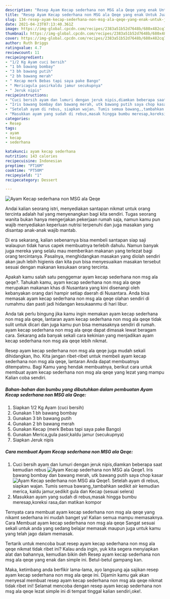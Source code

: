 ```yaml
---
description: "Resep Ayam Kecap sederhana non MSG ala Qeqe yang enak Untuk Jualan"
title: "Resep Ayam Kecap sederhana non MSG ala Qeqe yang enak Untuk Jualan"
slug: 134-resep-ayam-kecap-sederhana-non-msg-ala-qeqe-yang-enak-untuk-jualan
date: 2021-04-23T07:13:40.361Z
image: https://img-global.cpcdn.com/recipes/2383a51b52d7648b/680x482cq70/ayam-kecap-sederhana-non-msg-ala-qeqe-foto-resep-utama.jpg
thumbnail: https://img-global.cpcdn.com/recipes/2383a51b52d7648b/680x482cq70/ayam-kecap-sederhana-non-msg-ala-qeqe-foto-resep-utama.jpg
cover: https://img-global.cpcdn.com/recipes/2383a51b52d7648b/680x482cq70/ayam-kecap-sederhana-non-msg-ala-qeqe-foto-resep-utama.jpg
author: Ruth Briggs
ratingvalue: 4.7
reviewcount: 11
recipeingredient:
- "1/2 Kg Ayam cuci bersih"
- "1 bh bawang bombay"
- "3 bh bawang putih"
- "2 bh bawang merah"
- " Kecap merk Bebas tapi saya pake Bango"
- " Mericagula pasirkaldu jamur secukupnya"
- " Jeruk nipis"
recipeinstructions:
- "Cuci bersih ayam dan lumuri dengan jeruk nipis,diamkan beberapa saat kemudian rebus"
- "Iris bawang bombay dan bawang merah, utk bawang putih saya chop kasar"
- "Setelah ayam di rebus, siapkan wajan. Tumis semua bawang,,tambahkan sedikit air kemudian merica, kaldu jamur,sedikit gula dan Kecap (sesuai selera)"
- "Masukkan ayam yang sudah di rebus,masak hingga bumbu meresap,koreksi rasa,dan matikan kompor"
categories:
- Resep
tags:
- ayam
- kecap
- sederhana

katakunci: ayam kecap sederhana 
nutrition: 143 calories
recipecuisine: Indonesian
preptime: "PT16M"
cooktime: "PT50M"
recipeyield: "1"
recipecategory: Dessert

---
```



![Ayam Kecap sederhana non MSG ala Qeqe](https://img-global.cpcdn.com/recipes/2383a51b52d7648b/680x482cq70/ayam-kecap-sederhana-non-msg-ala-qeqe-foto-resep-utama.jpg)

Andai kalian seorang istri, menyediakan santapan nikmat untuk orang tercinta adalah hal yang menyenangkan bagi kita sendiri. Tugas seorang  wanita bukan hanya mengerjakan pekerjaan rumah saja, namun kamu pun wajib menyediakan keperluan nutrisi terpenuhi dan juga masakan yang disantap anak-anak wajib mantab.

Di era  sekarang, kalian sebenarnya bisa membeli santapan siap saji walaupun tidak harus capek membuatnya terlebih dahulu. Namun banyak juga mereka yang selalu mau memberikan makanan yang terlezat bagi orang tercintanya. Pasalnya, menghidangkan masakan yang diolah sendiri akan jauh lebih higienis dan kita pun bisa menyesuaikan masakan tersebut sesuai dengan makanan kesukaan orang tercinta. 



Apakah kamu salah satu penggemar ayam kecap sederhana non msg ala qeqe?. Tahukah kamu, ayam kecap sederhana non msg ala qeqe merupakan makanan khas di Nusantara yang kini disenangi oleh kebanyakan orang dari hampir setiap daerah di Nusantara. Anda bisa memasak ayam kecap sederhana non msg ala qeqe olahan sendiri di rumahmu dan pasti jadi hidangan kesukaanmu di hari libur.

Anda tak perlu bingung jika kamu ingin memakan ayam kecap sederhana non msg ala qeqe, lantaran ayam kecap sederhana non msg ala qeqe tidak sulit untuk dicari dan juga kamu pun bisa memasaknya sendiri di rumah. ayam kecap sederhana non msg ala qeqe dapat dimasak lewat beragam cara. Sekarang ada banyak sekali cara kekinian yang menjadikan ayam kecap sederhana non msg ala qeqe lebih nikmat.

Resep ayam kecap sederhana non msg ala qeqe juga mudah sekali dihidangkan, lho. Kita jangan ribet-ribet untuk membeli ayam kecap sederhana non msg ala qeqe, lantaran Anda dapat membuatnya ditempatmu. Bagi Kamu yang hendak membuatnya, berikut cara untuk membuat ayam kecap sederhana non msg ala qeqe yang lezat yang mampu Kalian coba sendiri.

<!--inarticleads1-->

##### Bahan-bahan dan bumbu yang dibutuhkan dalam pembuatan Ayam Kecap sederhana non MSG ala Qeqe:

1. Siapkan 1/2 Kg Ayam (cuci bersih)
1. Gunakan 1 bh bawang bombay
1. Gunakan 3 bh bawang putih
1. Gunakan 2 bh bawang merah
1. Gunakan  Kecap (merk Bebas tapi saya pake Bango)
1. Gunakan  Merica,gula pasir,kaldu jamur (secukupnya)
1. Siapkan  Jeruk nipis




<!--inarticleads2-->

##### Cara membuat Ayam Kecap sederhana non MSG ala Qeqe:

1. Cuci bersih ayam dan lumuri dengan jeruk nipis,diamkan beberapa saat kemudian rebus
<img src="https://img-global.cpcdn.com/steps/f91a7097910ab4e3/160x128cq70/ayam-kecap-sederhana-non-msg-ala-qeqe-langkah-memasak-1-foto.jpg" alt="Ayam Kecap sederhana non MSG ala Qeqe">1. Iris bawang bombay dan bawang merah, utk bawang putih saya chop kasar
<img src="https://img-global.cpcdn.com/steps/ac15303262c73aa8/160x128cq70/ayam-kecap-sederhana-non-msg-ala-qeqe-langkah-memasak-2-foto.jpg" alt="Ayam Kecap sederhana non MSG ala Qeqe">1. Setelah ayam di rebus, siapkan wajan. Tumis semua bawang,,tambahkan sedikit air kemudian merica, kaldu jamur,sedikit gula dan Kecap (sesuai selera)
1. Masukkan ayam yang sudah di rebus,masak hingga bumbu meresap,koreksi rasa,dan matikan kompor




Ternyata cara membuat ayam kecap sederhana non msg ala qeqe yang nikamt sederhana ini mudah banget ya! Kalian semua mampu memasaknya. Cara Membuat ayam kecap sederhana non msg ala qeqe Sangat sesuai sekali untuk anda yang sedang belajar memasak maupun juga untuk kamu yang telah jago dalam memasak.

Tertarik untuk mencoba buat resep ayam kecap sederhana non msg ala qeqe nikmat tidak ribet ini? Kalau anda ingin, yuk kita segera menyiapkan alat dan bahannya, kemudian bikin deh Resep ayam kecap sederhana non msg ala qeqe yang enak dan simple ini. Betul-betul gampang kan. 

Maka, ketimbang anda berfikir lama-lama, ayo langsung aja sajikan resep ayam kecap sederhana non msg ala qeqe ini. Dijamin kamu gak akan menyesal membuat resep ayam kecap sederhana non msg ala qeqe nikmat tidak ribet ini! Selamat mencoba dengan resep ayam kecap sederhana non msg ala qeqe lezat simple ini di tempat tinggal kalian sendiri,oke!.


